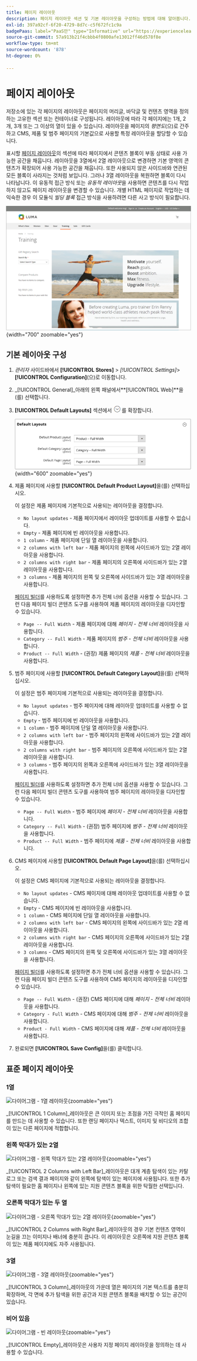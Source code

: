```yaml
---
title: 페이지 레이아웃
description: 페이지 레이아웃 섹션 및 기본 레이아웃을 구성하는 방법에 대해 알아봅니다.
exl-id: 397a92cf-6f20-4729-8d7c-c5f672fc1c9a
badgePaas: label="PaaS만" type="Informative" url="https://experienceleague.adobe.com/en/docs/commerce/user-guides/product-solutions" tooltip="Adobe Commerce 온 클라우드 프로젝트(Adobe 관리 PaaS 인프라) 및 온프레미스 프로젝트에만 적용됩니다."
source-git-commit: 57a913b21f4cbbb4f0800afe13012ff46d578f8e
workflow-type: tm+mt
source-wordcount: '878'
ht-degree: 0%

---
```


# 페이지 레이아웃

저장소에 있는 각 페이지의 레이아웃은 페이지의 머리글, 바닥글 및 컨텐츠 영역을 정의하는 고유한 섹션 또는 컨테이너로 구성됩니다. 레이아웃에 따라 각 페이지에는 1개, 2개, 3개 또는 그 이상의 열이 있을 수 있습니다. 레이아웃을 페이지의 _평면도_(으)로 간주하고 CMS, 제품 및 범주 페이지의 기본값으로 사용할 특정 레이아웃을 할당할 수 있습니다.

표시할 [페이지 레이아웃](layout-updates.md)의 섹션에 따라 페이지에서 콘텐츠 블록이 부동 상태로 사용 가능한 공간을 채웁니다. 레이아웃을 3열에서 2열 레이아웃으로 변경하면 기본 영역의 콘텐츠가 확장되어 사용 가능한 공간을 채웁니다. 또한 사용되지 않은 사이드바와 연관된 모든 블록이 사라지는 것처럼 보입니다. 그러나 3열 레이아웃을 복원하면 블록이 다시 나타납니다. 이 유동적 접근 방식 또는 _유동적 레이아웃_&#x200B;을 사용하면 콘텐츠를 다시 작업하지 않고도 페이지 레이아웃을 변경할 수 있습니다. 개별 HTML 페이지로 작업하는 데 익숙한 경우 이 모듈식 _빌딩 블록_ 접근 방식을 사용하려면 다른 사고 방식이 필요합니다.

![왼쪽 막대 페이지 레이아웃이 있는 표준 2열](./assets/storefront-2-column-ee.png){width="700" zoomable="yes"}

## 기본 레이아웃 구성

1. _관리자_ 사이드바에서 **[!UICONTROL Stores]** > _[!UICONTROL Settings]_>**[!UICONTROL Configuration]**(으)로 이동합니다.

1. _[!UICONTROL General]_아래의 왼쪽 패널에서&#x200B;**[!UICONTROL Web]**을(를) 선택합니다.

1. **[!UICONTROL Default Layouts]** 섹션에서 ![확장 선택기](../assets/icon-display-expand.png)를 확장합니다.

   ![기본 레이아웃](./assets/web-default-layouts.png){width="600" zoomable="yes"}

1. 제품 페이지에 사용할 **[!UICONTROL Default Product Layout]**&#x200B;을(를) 선택하십시오.

   이 설정은 제품 페이지에 기본적으로 사용되는 레이아웃을 결정합니다.

   - `No layout updates` - 제품 페이지에서 레이아웃 업데이트를 사용할 수 없습니다.
   - `Empty` - 제품 페이지에 빈 레이아웃을 사용합니다.
   - `1 column` - 제품 페이지에 단일 열 레이아웃을 사용합니다.
   - `2 columns with left bar` - 제품 페이지의 왼쪽에 사이드바가 있는 2열 레이아웃을 사용합니다.
   - `2 columns with right bar` - 제품 페이지의 오른쪽에 사이드바가 있는 2열 레이아웃을 사용합니다.
   - `3 columns` - 제품 페이지의 왼쪽 및 오른쪽에 사이드바가 있는 3열 레이아웃을 사용합니다.

   [페이지 빌더](../page-builder/introduction.md)를 사용하도록 설정하면 추가 전체 너비 옵션을 사용할 수 있습니다. 그런 다음 페이지 빌더 콘텐츠 도구를 사용하여 제품 페이지의 레이아웃을 디자인할 수 있습니다.

   - `Page -- Full Width` - 제품 페이지에 대해 _페이지 - 전체 너비_ 레이아웃을 사용합니다.
   - `Category -- Full Width` - 제품 페이지의 _범주 - 전체 너비_ 레이아웃을 사용합니다.
   - `Product -- Full Width` - (권장) 제품 페이지의 _제품 - 전체 너비_ 레이아웃을 사용합니다.

1. 범주 페이지에 사용할 **[!UICONTROL Default Category Layout]**&#x200B;을(를) 선택하십시오.

   이 설정은 범주 페이지에 기본적으로 사용되는 레이아웃을 결정합니다.

   - `No layout updates` - 범주 페이지에 대해 레이아웃 업데이트를 사용할 수 없습니다.
   - `Empty` - 범주 페이지에 빈 레이아웃을 사용합니다.
   - `1 column` - 범주 페이지에 단일 열 레이아웃을 사용합니다.
   - `2 columns with left bar` - 범주 페이지의 왼쪽에 사이드바가 있는 2열 레이아웃을 사용합니다.
   - `2 columns with right bar` - 범주 페이지의 오른쪽에 사이드바가 있는 2열 레이아웃을 사용합니다.
   - `3 columns` - 범주 페이지의 왼쪽과 오른쪽에 사이드바가 있는 3열 레이아웃을 사용합니다.

   [페이지 빌더](../page-builder/introduction.md)를 사용하도록 설정하면 추가 전체 너비 옵션을 사용할 수 있습니다. 그런 다음 페이지 빌더 콘텐츠 도구를 사용하여 범주 페이지의 레이아웃을 디자인할 수 있습니다.

   - `Page -- Full Width` - 범주 페이지에 _페이지 - 전체 너비_ 레이아웃을 사용합니다.
   - `Category -- Full Width` - (권장) 범주 페이지에 _범주 - 전체 너비_ 레이아웃을 사용합니다.
   - `Product -- Full Width` - 범주 페이지에 _제품 - 전체 너비_ 레이아웃을 사용합니다.

1. CMS 페이지에 사용할 **[!UICONTROL Default Page Layout]**&#x200B;을(를) 선택하십시오.

   이 설정은 CMS 페이지에 기본적으로 사용되는 레이아웃을 결정합니다.

   - `No layout updates` - CMS 페이지에 대해 레이아웃 업데이트를 사용할 수 없습니다.
   - `Empty` - CMS 페이지에 빈 레이아웃을 사용합니다.
   - `1 column` - CMS 페이지에 단일 열 레이아웃을 사용합니다.
   - `2 columns with left bar` - CMS 페이지의 왼쪽에 사이드바가 있는 2열 레이아웃을 사용합니다.
   - `2 columns with right bar` - CMS 페이지의 오른쪽에 사이드바가 있는 2열 레이아웃을 사용합니다.
   - `3 columns` - CMS 페이지의 왼쪽 및 오른쪽에 사이드바가 있는 3열 레이아웃을 사용합니다.

   [페이지 빌더](../page-builder/introduction.md)를 사용하도록 설정하면 추가 전체 너비 옵션을 사용할 수 있습니다. 그런 다음 페이지 빌더 콘텐츠 도구를 사용하여 CMS 페이지의 레이아웃을 디자인할 수 있습니다.

   - `Page -- Full Width` - (권장) CMS 페이지에 대해 _페이지 - 전체 너비_ 레이아웃을 사용합니다.
   - `Category - Full Width` - CMS 페이지에 대해 _범주 - 전체 너비_ 레이아웃을 사용합니다.
   - `Product - Full Width` - CMS 페이지에 대해 _제품 - 전체 너비_ 레이아웃을 사용합니다.

1. 완료되면 **[!UICONTROL Save Config]**&#x200B;을(를) 클릭합니다.

## 표준 페이지 레이아웃

### 1열

![다이어그램 - 1열 레이아웃](./assets/layout-1-col-th.png){zoomable="yes"}

_[!UICONTROL 1 Column]_레이아웃은 큰 이미지 또는 초점을 가진 극적인 홈 페이지를 만드는 데 사용할 수 있습니다. 또한 랜딩 페이지나 텍스트, 이미지 및 비디오의 조합이 있는 다른 페이지에 적합합니다.

### 왼쪽 막대가 있는 2열

![다이어그램 - 왼쪽 막대가 있는 2열 레이아웃](./assets/layout-2-col-lft-bar-th.png){zoomable="yes"}

_[!UICONTROL 2 Columns with Left Bar]_레이아웃은 대개 계층 탐색이 있는 카탈로그 또는 검색 결과 페이지와 같이 왼쪽에 탐색이 있는 페이지에 사용됩니다. 또한 추가 탐색이 필요한 홈 페이지나 왼쪽에 있는 지원 콘텐츠 블록을 위한 탁월한 선택입니다.

### 오른쪽 막대가 있는 두 열

![다이어그램 - 오른쪽 막대가 있는 2열 레이아웃](./assets/layout-2-col-rt-bar-th.png){zoomable="yes"}

_[!UICONTROL 2 Columns with Right Bar]_레이아웃의 경우 기본 컨텐츠 영역이 눈길을 끄는 이미지나 배너에 충분히 큽니다. 이 레이아웃은 오른쪽에 지원 콘텐츠 블록이 있는 제품 페이지에도 자주 사용됩니다.

### 3열

![다이어그램 - 3열 레이아웃](./assets/layout-3-col-th.png){zoomable="yes"}

_[!UICONTROL 3 Column]_레이아웃의 가운데 열은 페이지의 기본 텍스트를 충분히 확장하며, 각 면에 추가 탐색을 위한 공간과 지원 콘텐츠 블록을 배치할 수 있는 공간이 있습니다.

### 비어 있음

![다이어그램 - 빈 레이아웃](./assets/layout-blank-th.png){zoomable="yes"}

_[!UICONTROL Empty]_레이아웃은 사용자 지정 페이지 레이아웃을 정의하는 데 사용할 수 있습니다.
